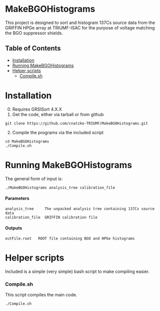 # MakeBGOHistograms
This project is designed to sort and histogram 137Cs source data from the
GRIFFIN HPGe array at TRIUMF-ISAC for the purpose of voltage matching the BGO
suppressor shields.

## Table of Contents
  * [Installation](#installation)
  * [Running MakeBGOHistograms](#running-makebgohistograms)
  * [Helper scripts](#helper-scripts)
    + [Compile.sh](#compilesh)

# Installation
0. Requires GRSISort 4.X.X
1. Get the code, either via tarball or from github
```
git clone https://github.com/cnatzke-TRIUMF/MakeBGOHistograms.git
```
2. Compile the programs via the included script
 ``` 
 cd MakeBGOHistograms
 ./Compile.sh
 ```

# Running MakeBGOHistograms
The general form of input is:
```
./MakeBGOHistograms analysis_tree calibration_file
```

#### Parameters
```
analysis_tree     The unpacked analysis tree containing 137Cs source data
calibration_file  GRIFFIN calibration file
```

#### Outputs
```
outFile.root   ROOT file containing BGO and HPGe histograms 
```

# Helper scripts
Included is a simple (very simple) bash script to make compiling easier.

### Compile.sh
This script compiles the main code.
```
./Compile.sh 
```

